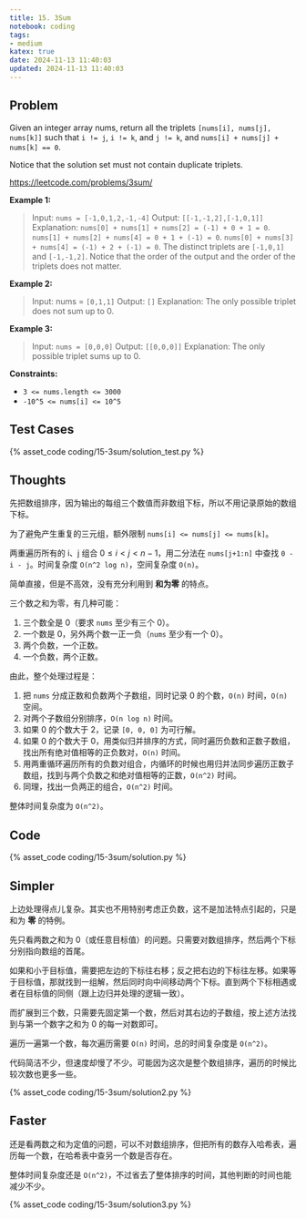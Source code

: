 ```yaml
---
title: 15. 3Sum
notebook: coding
tags:
- medium
katex: true
date: 2024-11-13 11:40:03
updated: 2024-11-13 11:40:03
---
```

## Problem

Given an integer array nums, return all the triplets `[nums[i], nums[j], nums[k]]` such that `i != j`, `i != k`, and `j != k`, and `nums[i] + nums[j] + nums[k] == 0`.

Notice that the solution set must not contain duplicate triplets.

<https://leetcode.com/problems/3sum/>

**Example 1:**

> Input: `nums = [-1,0,1,2,-1,-4]`
> Output: `[[-1,-1,2],[-1,0,1]]`
> Explanation:
> `nums[0] + nums[1] + nums[2] = (-1) + 0 + 1 = 0`.
> `nums[1] + nums[2] + nums[4] = 0 + 1 + (-1) = 0`.
> `nums[0] + nums[3] + nums[4] = (-1) + 2 + (-1) = 0`.
> The distinct triplets are `[-1,0,1]` and `[-1,-1,2]`.
> Notice that the order of the output and the order of the triplets does not matter.

**Example 2:**

> Input: nums = `[0,1,1]`
> Output: `[]`
> Explanation: The only possible triplet does not sum up to 0.

**Example 3:**

> Input: `nums = [0,0,0]`
> Output: `[[0,0,0]]`
> Explanation: The only possible triplet sums up to 0.

**Constraints:**

- `3 <= nums.length <= 3000`
- `-10^5 <= nums[i] <= 10^5`

## Test Cases

{% asset_code coding/15-3sum/solution_test.py %}

## Thoughts

先把数组排序，因为输出的每组三个数值而非数组下标，所以不用记录原始的数组下标。

为了避免产生重复的三元组，额外限制 `nums[i] <= nums[j] <= nums[k]`。

两重遍历所有的 i、j 组合 $0\le i<j<n-1$，用二分法在 `nums[j+1:n]` 中查找 `0 - i - j`。时间复杂度 `O(n^2 log n)`，空间复杂度 `O(n)`。

简单直接，但是不高效，没有充分利用到 **和为零** 的特点。

三个数之和为零，有几种可能：

1. 三个数全是 0（要求 `nums` 至少有三个 0）。
2. 一个数是 0，另外两个数一正一负（`nums` 至少有一个 0）。
3. 两个负数，一个正数。
4. 一个负数，两个正数。

由此，整个处理过程是：

1. 把 `nums` 分成正数和负数两个子数组，同时记录 0 的个数，`O(n)` 时间，`O(n)` 空间。
2. 对两个子数组分别排序，`O(n log n)` 时间。
3. 如果 0 的个数大于 2，记录 `[0, 0, 0]` 为可行解。
4. 如果 0 的个数大于 0，用类似归并排序的方式，同时遍历负数和正数子数组，找出所有绝对值相等的正负数对，`O(n)` 时间。
5. 用两重循环遍历所有的负数对组合，内循环的时候也用归并法同步遍历正数子数组，找到与两个负数之和绝对值相等的正数，`O(n^2)` 时间。
6. 同理，找出一负两正的组合，`O(n^2)` 时间。

整体时间复杂度为 `O(n^2)`。

## Code

{% asset_code coding/15-3sum/solution.py %}

## Simpler

上边处理得点儿复杂。其实也不用特别考虑正负数，这不是加法特点引起的，只是和为 **零** 的特例。

先只看两数之和为 0（或任意目标值）的问题。只需要对数组排序，然后两个下标分别指向数组的首尾。

如果和小于目标值，需要把左边的下标往右移；反之把右边的下标往左移。如果等于目标值，那就找到一组解，然后同时向中间移动两个下标。直到两个下标相遇或者在目标值的同侧（跟上边归并处理的逻辑一致）。

而扩展到三个数，只需要先固定第一个数，然后对其右边的子数组，按上述方法找到与第一个数字之和为 0 的每一对数即可。

遍历一遍第一个数，每次遍历需要 `O(n)` 时间，总的时间复杂度是 `O(n^2)`。

代码简洁不少，但速度却慢了不少。可能因为这次是整个数组排序，遍历的时候比较次数也更多一些。

{% asset_code coding/15-3sum/solution2.py %}

## Faster

还是看两数之和为定值的问题，可以不对数组排序，但把所有的数存入哈希表，遍历每一个数，在哈希表中查另一个数是否存在。

整体时间复杂度还是 `O(n^2)`，不过省去了整体排序的时间，其他判断的时间也能减少不少。

{% asset_code coding/15-3sum/solution3.py %}

